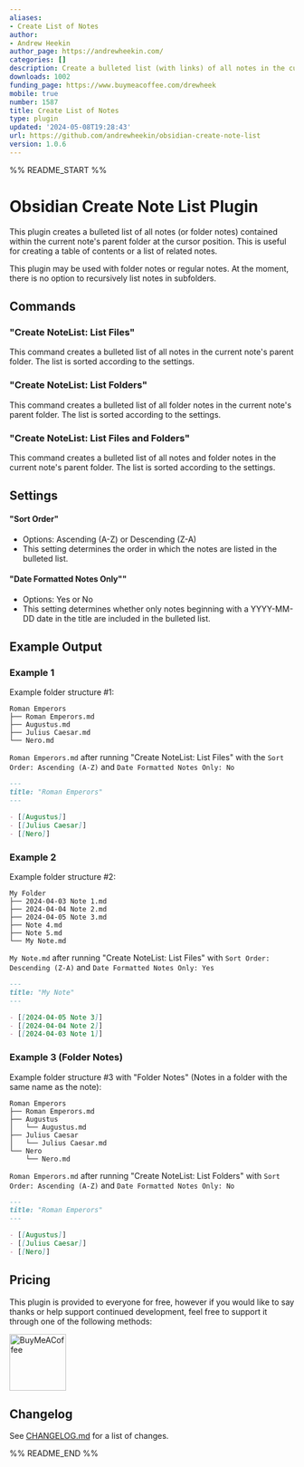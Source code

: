 ```yaml
---
aliases:
- Create List of Notes
author:
- Andrew Heekin
author_page: https://andrewheekin.com/
categories: []
description: Create a bulleted list (with links) of all notes in the current folder.
downloads: 1002
funding_page: https://www.buymeacoffee.com/drewheek
mobile: true
number: 1587
title: Create List of Notes
type: plugin
updated: '2024-05-08T19:28:43'
url: https://github.com/andrewheekin/obsidian-create-note-list
version: 1.0.6
---
```


%% README_START %%

# Obsidian Create Note List Plugin

This plugin creates a bulleted list of all notes (or folder notes) contained within the current note's parent folder at the cursor position. This is useful for creating a table of contents or a list of related notes.

This plugin may be used with folder notes or regular notes. At the moment, there is no option to recursively list notes in subfolders.

## Commands
### "Create NoteList: List Files"
This command creates a bulleted list of all notes in the current note's parent folder. The list is sorted according to the settings.

### "Create NoteList: List Folders"
This command creates a bulleted list of all folder notes in the current note's parent folder. The list is sorted according to the settings.

### "Create NoteList: List Files and Folders"
This command creates a bulleted list of all notes and folder notes in the current note's parent folder. The list is sorted according to the settings.

## Settings
#### "Sort Order"
- Options: Ascending (A-Z) or Descending (Z-A)
- This setting determines the order in which the notes are listed in the bulleted list.

#### "Date Formatted Notes Only""
- Options: Yes or No
- This setting determines whether only notes beginning with a YYYY-MM-DD date in the title are included in the bulleted list.


## Example Output

### Example 1
Example folder structure #1:
```
Roman Emperors
├── Roman Emperors.md
├── Augustus.md
├── Julius Caesar.md
└── Nero.md
```

`Roman Emperors.md` after running "Create NoteList: List Files" with the `Sort Order: Ascending (A-Z)` and `Date Formatted Notes Only: No`
```markdown
---
title: "Roman Emperors"
---

- [[Augustus]]
- [[Julius Caesar]]
- [[Nero]]
```


### Example 2
Example folder structure #2:
```
My Folder
├── 2024-04-03 Note 1.md
├── 2024-04-04 Note 2.md
├── 2024-04-05 Note 3.md
├── Note 4.md
├── Note 5.md
└── My Note.md
```

`My Note.md` after running "Create NoteList: List Files" with `Sort Order: Descending (Z-A)` and `Date Formatted Notes Only: Yes`
```markdown
---
title: "My Note"
---

- [[2024-04-05 Note 3]]
- [[2024-04-04 Note 2]]
- [[2024-04-03 Note 1]]
```

### Example 3 (Folder Notes)
Example folder structure #3 with "Folder Notes" (Notes in a folder with the same name as the note):
```
Roman Emperors
├── Roman Emperors.md
├── Augustus
│   └── Augustus.md
├── Julius Caesar
│   └── Julius Caesar.md
└── Nero
    └── Nero.md
```

`Roman Emperors.md` after running "Create NoteList: List Folders" with `Sort Order: Ascending (A-Z)` and `Date Formatted Notes Only: No`
```markdown
---
title: "Roman Emperors"
---

- [[Augustus]]
- [[Julius Caesar]]
- [[Nero]]
```

## Pricing
This plugin is provided to everyone for free, however if you would like to say thanks or help support continued development, feel free to support it through one of the following methods:

[<img src="https://cdn.buymeacoffee.com/buttons/v2/default-yellow.png" alt="BuyMeACoffee" width="100">](https://www.buymeacoffee.com/drewheek)


## Changelog
See [CHANGELOG.md](CHANGELOG.md) for a list of changes.


%% README_END %%